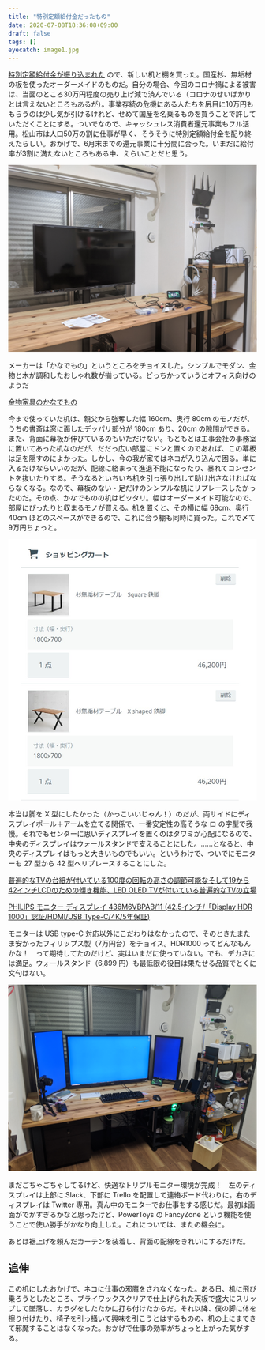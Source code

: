 ```yaml
---
title: "特別定額給付金だったもの"
date: 2020-07-08T18:36:08+09:00
draft: false
tags: []
eyecatch: image1.jpg
---
```


[特別定額給付金が振り込まれた](http://localhost:1313/entry/2020/05/14/1037/) ので、新しい机と棚を買った。国産杉、無垢材の板を使ったオーダーメイドのものだ。自分の場合、今回のコロナ禍による被害は、当面のところ30万円程度の売り上げ減で済んでいる（コロナのせいばかりとは言えないところもあるが）。事業存続の危機にある人たちを尻目に10万円ももらうのは少し気が引けるけれど、せめて国産を名乗るものを買うことで許していただくことにする。ついでなので、キャッシュレス消費者還元事業もフル活用。松山市は人口50万の割に仕事が早く、そうそうに特別定額給付金を配り終えたらしい。おかげで、6月末までの還元事業に十分間に合った。いまだに給付率が3割に満たないところもある中、えらいことだと思う。

![国産杉、無垢材の板を使ったオーダーメイドの机と棚](image2.jpg)

メーカーは「かなでもの」というところをチョイスした。シンプルでモダン、金物と木が調和したおしゃれ数が揃っている。どっちかっていうとオフィス向けのようだ

[金物家具のかなでもの](https://kanademono.design/#embed)

今まで使っていた机は、親父から強奪した幅 160cm、奥行 80cm のモノだが、うちの書斎は窓に面したデッパリ部分が 180cm あり、20cm の隙間ができる。また、背面に幕板が伸びているのもいただけない。もともとは工事会社の事務室に置いてあった机なのだが、だだっ広い部屋にドンと置くのであれば、この幕板は足を隠すのによかった。しかし、今の我が家ではネコが入り込んで困る。単に入るだけならいいのだが、配線に絡まって進退不能になったり、暴れてコンセントを抜いたりする。そうなるといちいち机を引っ張り出して助け出さなければならなくなる。なので、幕板のない・足だけのシンプルな机にリプレースしたかったのだ。その点、かなでものの机はピッタリ。幅はオーダーメイド可能なので、部屋にぴったりと収まるモノが買える。机を置くと、その横に幅 68cm、奥行40cm ほどのスペースができるので、これに合う棚も同時に買った。これで〆て9万円ちょっと。

![本当は脚を X 型にしたかった](image3.jpg)

本当は脚を X 型にしたかった（かっこいいじゃん！）のだが、両サイドにディスプレイポール＋アームを立てる関係で、一番安定性の高そうな ロ の字型で我慢。それでもセンターに思いディスプレイを置くのはタワミが心配になるので、中央のディスプレイはウォールスタンドで支えることにした。……となると、中央のディスプレイはもっと大きいものでもいい。というわけで、ついでにモニターも 27 型から 42 型へリプレースすることにした。

[普遍的なTVの台紙が付いている100度の回転の高さの調節可能なそして19から42インチLCDのための傾き機能、LED OLED TVが付いている普遍的なTVの立場](https://www.amazon.co.jp/dp/B07RW6XZF2/?tag=bestylesnet-22#embed)

[PHILIPS モニター ディスプレイ 436M6VBPAB/11 (42.5インチ/「Display HDR 1000」認証/HDMI/USB Type-C/4K/5年保証)](https://www.amazon.co.jp/dp/436M6VBRAB/?tag=bestylesnet-22#embed)

モニターは USB type-C 対応以外にこだわりはなかったので、そのときたまたま安かったフィリップス製（7万円台）をチョイス。HDR1000 ってどんなもんかな！　って期待してたのだけど、実はいまだに使っていない。でも、デカさには満足。ウォールスタンド（6,899 円）も最低限の役目は果たせる品質でとくに文句はない。

![快適なトリプルモニター環境が完成](image4.jpg)

まだごちゃごちゃしてるけど、快適なトリプルモニター環境が完成！　左のディスプレイは上部に Slack、下部に Trello を配置して連絡ボード代わりに。右のディスプレイは Twitter 専用。真ん中のモニターでお仕事をする感じだ。最初は画面がでかすぎるかなと思ったけど、PowerToys の FancyZone という機能を使うことで使い勝手がかなり向上した。これについては、またの機会に。

あとは裾上げを頼んだカーテンを装着し、背面の配線をきれいにするだけだ。

## 追伸

この机にしたおかげで、ネコに仕事の邪魔をされなくなった。ある日、机に飛び乗ろうとしたところ、ブライワックスクリアで仕上げられた天板で盛大にスリップして墜落し、カラダをしたたかに打ち付けたからだ。それ以降、僕の脚に体を擦り付けたり、椅子を引っ掻いて興味を引こうとはするものの、机の上にまできて邪魔することはなくなった。おかげで仕事の効率がちょっと上がった気がする。